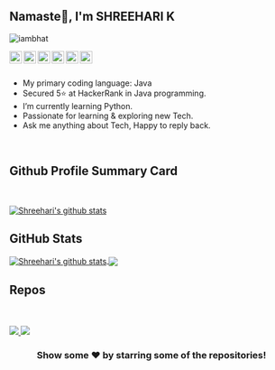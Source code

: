 ## Namaste🙏, I'm SHREEHARI K

<p align="left"> <img src="https://komarev.com/ghpvc/?username=iambhat&label=Views&color=blue&style=plastic" alt="iambhat" /> </p>

<a href="https://twitter.com/shreeharikbhat">
  <img align="left" alt="Pawan's Twitter" width="22px" src="https://cdn.jsdelivr.net/npm/simple-icons@v3/icons/twitter.svg" />
</a>
<a href="https://linkedin.com/in/shreeharik">
  <img align="left" alt="Shreehari's Linkdein" width="22px" src="https://cdn.jsdelivr.net/npm/simple-icons@v3/icons/linkedin.svg" />
</a>
<a href="https://github.com/iambhat">
  <img align="left" alt="Shreehari's Github" width="22px" src="https://cdn.jsdelivr.net/npm/simple-icons@v3/icons/github.svg" />
</a>
<a href="https://t.me/rk_790">
  <img align="left" alt="Shreehari's Telegram" width="22px" src="https://cdn.jsdelivr.net/npm/simple-icons@v3/icons/telegram.svg" />
</a>
<a href="https://instagram.com/shreehari.k">
  <img align="left" alt="Shreehari's Instagram" width="22px" src="https://cdn.jsdelivr.net/npm/simple-icons@v3/icons/instagram.svg" />
</a>
<a href="https://www.facebook.com/shreehari.bhat.kodla/">
  <img align="left" alt="Shreehari's Facebook" width="22px" src="https://cdn.jsdelivr.net/npm/simple-icons@v3/icons/facebook.svg" />
</a>
<br/>
<br/>

-  My primary coding language: Java
-  Secured 5⭐ at HackerRank in Java programming.
-  I’m currently learning Python.
-  Passionate for learning & exploring new Tech.
-  Ask me anything about Tech, Happy to reply back.



<br/>

## Github Profile Summary Card

<br/>
<p float="center">
	<a href="https://github.com/iambhat">
		<img align="center" src="https://github-profile-summary-cards.vercel.app/api/cards/profile-details?username=iambhat&theme=calm" alt="Shreehari's github stats"/>
	</a>
</p>

## GitHub Stats

<p float="left">
	<a href="https://github.com/iambhat">
		<img align="center" src="https://github-readme-stats.vercel.app/api?username=iambhat&show_icons=true&theme=calm&line_height=27" alt="Shreehari's github stats"/>
		<img align="center" src="https://github-readme-stats.vercel.app/api/top-langs/?username=iambhat&theme=calm" />
	</a>
</p>

## Repos

<p float="left">
	<a href="https://github.com/iambhat/Banking-Project"> </br><br/>
	  <img align="bottom"  src="https://github-readme-stats.vercel.app/api/pin/?username=iambhat&repo=Banking-Project&theme=light" />
	</a>
	<a href="https://github.com/iambhat/Electricity-Billing-Management-System">
	 <img align="bottom"  src="https://github-readme-stats.vercel.app/api/pin/?username=iambhat&repo=Electricity-Billing-Management-System&theme=light" />
	</a>
</p>


<div align="center">

### Show some ❤️ by starring some of the repositories!

</div>
